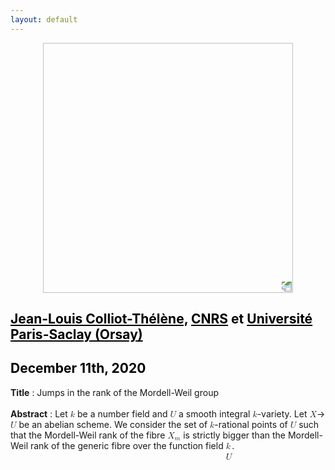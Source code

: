 ```yaml
---
layout: default
---
```


<p align="center">
  <img width="400" height="400" style="transform: rotate(0.5turn);" src="https://upload.wikimedia.org/wikipedia/commons/1/18/Rational_points_of_bounded_height_outside_the_27_lines_on_Clebsch%27s_diagonal_cubic_surface.png">
</p>

## <a href="https://www.imo.universite-paris-saclay.fr/~colliot/" style="color:black">Jean-Louis Colliot-Thélène,</a> <a href="https://www.cnrs.fr/fr/page-daccueil" style="color:black">CNRS</a> <c style="color:black">et</c> <a href="https://www.imo.universite-paris-saclay.fr/" style="color:black">Université Paris-Saclay (Orsay) </a>
## <c style="color:black">December 11th, 2020</c>

<b>Title</b> : Jumps in the rank of the Mordell-Weil group
<br>
<br>
<b>Abstract</b> : Let <math><mi>k</mi></math> be a number field and <math><mi>U</mi></math> a smooth integral <math><mi>k</mi></math>-variety.
 Let <math><mi>X</mi></math>&rarr;<math><mi>U</mi></math> be an abelian scheme. We consider the set of <math><mi>k</mi></math>-rational points of <math><mi>U</mi></math> such that the Mordell-Weil rank of the fibre  <math><msub><mi>X</mi><mi>m</mi></msub></math> is strictly bigger than the Mordell-Weil rank of the generic fibre over the function field <math><mi>k<mfenced><mi>U</mi></mfenced></mi></math>.
